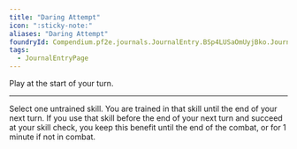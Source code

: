 ```yaml
---
title: "Daring Attempt"
icon: ":sticky-note:"
aliases: "Daring Attempt"
foundryId: Compendium.pf2e.journals.JournalEntry.BSp4LUSaOmUyjBko.JournalEntryPage.jHn1m1r95YgMQSvM
tags:
  - JournalEntryPage
---
```

Play at the start of your turn.

* * *

Select one untrained skill. You are trained in that skill until the end of your next turn. If you use that skill before the end of your next turn and succeed at your skill check, you keep this benefit until the end of the combat, or for 1 minute if not in combat.